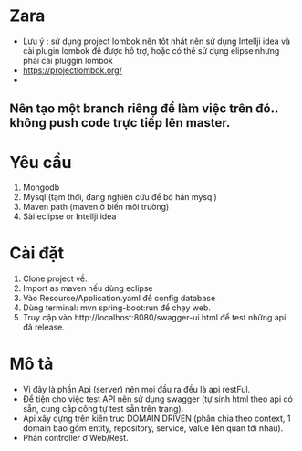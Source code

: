 # Zara
- Lưu ý : sử dụng project lombok nên tốt nhất nên sử dụng Intellji idea và cài plugin lombok để được hỗ trợ, hoặc có thể sử dụng elipse nhưng phải cài pluggin lombok
- https://projectlombok.org/
- 
## Nên tạo một branch riêng để làm việc trên đó.. không push code trực tiếp lên master.

# Yêu cầu 
1. Mongodb
2. Mysql (tạm thời, đang nghiên cứu để bỏ hẳn mysql)
3. Maven path (maven ở biến môi trường)
4. Sài eclipse or Intellji idea

# Cài đặt
1. Clone project về.
2. Import as maven nếu dùng eclipse
3. Vào Resource/Application.yaml để config database
4. Dùng terminal: mvn spring-boot:run để chạy web.
5. Truy cập vào http://localhost:8080/swagger-ui.html để test những api đã release.

# Mô tả

- Vì đây là phần Api (server) nên mọi đầu ra đều là api restFul.
- Để tiện cho việc test API nên sử dụng swagger (tự sinh html theo api có sẵn, cung cấp công tự test sẵn trên trang).
- Api xây dựng trên kiến truc DOMAIN DRIVEN (phân chia theo context, 1 domain bao gồm entity, repository, service, value liên quan tới nhau).
- Phần controller ở Web/Rest.
